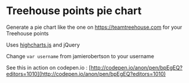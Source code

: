 # Treehouse points pie chart
Generate a pie chart like the one on https://teamtreehouse.com for your Treehouse points

Uses [highcharts.js](http://www.highcharts.com/) and jQuery

Change `var username` from jamierobertson to your username

See this in action on codepen.io :
[http://codepen.io/anon/pen/bpEgEQ?editors=1010](http://codepen.io/anon/pen/bpEgEQ?editors=1010)
